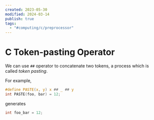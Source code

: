 ```yaml
---
created: 2023-05-30
modified: 2024-03-14
publish: true
tags:
  - "#computing/c/preprocessor"
---
```

# C Token-pasting Operator
We can use `##` operator to concatenate two tokens, a process which is called _token pasting_.

For example,
```c
#define PASTE(x, y) x ## _ ## y
int PASTE(foo, bar) = 12;
```

generates
```c
int foo_bar = 12;
```
